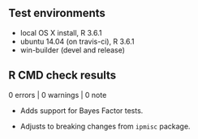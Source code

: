 ## Test environments
* local OS X install, R 3.6.1
* ubuntu 14.04 (on travis-ci), R 3.6.1
* win-builder (devel and release)

## R CMD check results

0 errors | 0 warnings | 0 note

  - Adds support for Bayes Factor tests.
  
  - Adjusts to breaking changes from `ipmisc` package.
